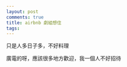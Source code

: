 ```yaml
---
layout: post
comments: true
title: airbnb 劇組想住
tags: 
---
```

只是人多日子多，不好料理

廣電的呀，應該很多地方歡迎，我一個人不好招待

